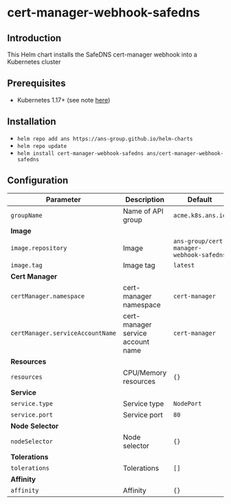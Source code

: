 # cert-manager-webhook-safedns

## Introduction

This Helm chart installs the SafeDNS cert-manager webhook into a Kubernetes cluster

## Prerequisites

* Kubernetes 1.17+ (see note [here](https://github.com/ans-group/cert-manager-webhook-safedns#installing))

## Installation

* `helm repo add ans https://ans-group.github.io/helm-charts`
* `helm repo update`
* `helm install cert-manager-webhook-safedns ans/cert-manager-webhook-safedns`

## Configuration

| Parameter | Description | Default |
| --------- | ----------- | ------- |
| `groupName`                       | Name of API group                 | `acme.k8s.ans.io` |
| **Image** |
| `image.repository`                | Image                             | `ans-group/cert-manager-webhook-safedns` |
| `image.tag`                       | Image tag                         | `latest` |
| **Cert Manager** |
| `certManager.namespace`           | cert-manager namespace            | `cert-manager` |
| `certManager.serviceAccountName`  | cert-manager service account name | `cert-manager` |
| **Resources** |
| `resources`                       | CPU/Memory resources              | `{}` |
| **Service** |
| `service.type`                    | Service type                      | `NodePort` |
| `service.port`                    | Service port                      | `80` |
| **Node Selector** |
| `nodeSelector`                    | Node selector                     | `{}` |
| **Tolerations** |
| `tolerations`                     | Tolerations                       | `[]` |
| **Affinity** |
| `affinity`                        | Affinity                          | `{}` |

